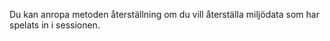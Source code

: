 Du kan anropa metoden återställning om du vill återställa miljödata som har spelats in i sessionen.
